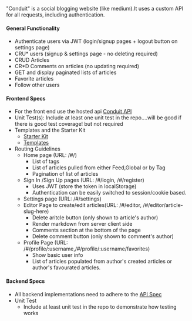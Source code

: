 "Conduit" is a social blogging website (like medium).It uses a custom API for all requests, including authentication.
#### General Functionality
- Authenticate users via JWT (login/signup pages  + logout button on settings page)
- CRU* users (signup & settings page - no deleting required)
- CRUD Articles 
- CR\*D Comments on articles (no updating required)
- GET and display paginated lists of articles
- Favorite articles
- Follow other users

#### Frontend Specs
- For the front end use the hosted api [Conduit API](https://conduit.productionready.io/api)
- Unit Test(s): Include at least one unit test in the repo....will be good if there is good test coverage! but not required
- Templates and the Starter Kit
	- [Starter Kit](https://github.com/gothinkster/realworld-starter-kit)
	- [Templates](https://github.com/gothinkster/realworld-starter-kit/blob/master/FRONTEND_INSTRUCTIONS.md)
- Routing Guidelines
	- Home page (URL: /#/)
		- List of tags
		- List of articles pulled from either Feed,Global or by Tag
		- Pagination of list of articles
	- Sign In /Sign Up pages (URL: /#/login, /#/register)
		- Uses JWT (store the token in localStorage)
		- Authentication can be easily switched to session/cookie based.
	- Settings page (URL: /#/settings)
	- Editor Page to create/edit articles(URL: /#/editor, /#/editor/article-slug-here)
		- Delete aritcle button (only shown to article's author)
		- Render markdown from server client side
		- Comments section at the bottom of the page
		- Delete comment button (only shown to comment's author)
	- Profile Page (URL: /#/profile/:username,/#/profile/:username/favorites)
		- Show basic user info
		- List of articles populated from author's created articles or author's favourated articles.

#### Backend Specs
- All backend implementations need to adhere to the [API Spec](https://github.com/gothinkster/realworld/tree/master/api)
- Unit Test
	- Include at least unit test in the repo to demonstrate how testing works

